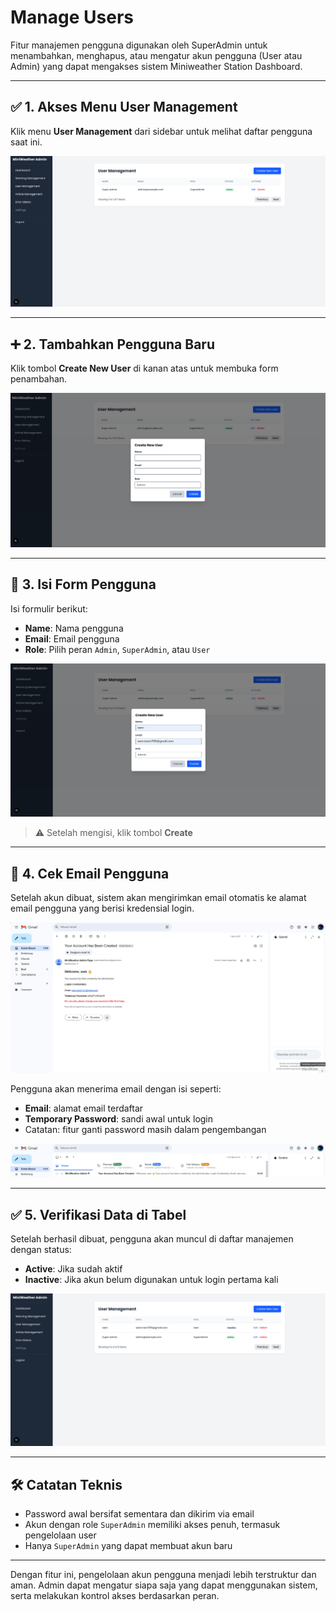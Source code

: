 # Manage Users

Fitur manajemen pengguna digunakan oleh SuperAdmin untuk menambahkan, menghapus, atau mengatur akun pengguna (User atau Admin) yang dapat mengakses sistem Miniweather Station Dashboard.

---

## ✅ 1. Akses Menu User Management

Klik menu **User Management** dari sidebar untuk melihat daftar pengguna saat ini.

![Halaman Manajemen Admin](images/admin/halaman_manajemen_admin.png)

---

## ➕ 2. Tambahkan Pengguna Baru

Klik tombol **Create New User** di kanan atas untuk membuka form penambahan.

![Buka Form Tambah Admin](images/admin/buka_form_tambahkan_admin.png)

---

## 📝 3. Isi Form Pengguna

Isi formulir berikut:

- **Name**: Nama pengguna
- **Email**: Email pengguna
- **Role**: Pilih peran `Admin`, `SuperAdmin`, atau `User`

![Contoh Form Input Admin](images/admin/contoh_pengisian_data_admin.png)

> ⚠️ Setelah mengisi, klik tombol **Create**

---

## 📧 4. Cek Email Pengguna

Setelah akun dibuat, sistem akan mengirimkan email otomatis ke alamat email pengguna yang berisi kredensial login.

![Email Berisi Kredensial](images/admin/ceredential_tercantum_di_email.png)

Pengguna akan menerima email dengan isi seperti:

- **Email**: alamat email terdaftar
- **Temporary Password**: sandi awal untuk login
- Catatan: fitur ganti password masih dalam pengembangan

![Email Diterima di Kotak Masuk](images/admin/cek_email_user_yang_ditambahkan.png)

---

## ✅ 5. Verifikasi Data di Tabel

Setelah berhasil dibuat, pengguna akan muncul di daftar manajemen dengan status:

- **Active**: Jika sudah aktif
- **Inactive**: Jika akun belum digunakan untuk login pertama kali

![Admin Berhasil Ditambahkan](images/admin/admin_berhasil_ditambahkan.png)

---

## 🛠️ Catatan Teknis

- Password awal bersifat sementara dan dikirim via email
- Akun dengan role `SuperAdmin` memiliki akses penuh, termasuk pengelolaan user
- Hanya `SuperAdmin` yang dapat membuat akun baru

---

Dengan fitur ini, pengelolaan akun pengguna menjadi lebih terstruktur dan aman. Admin dapat mengatur siapa saja yang dapat menggunakan sistem, serta melakukan kontrol akses berdasarkan peran.
